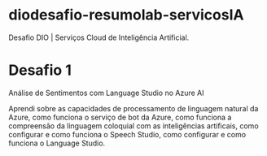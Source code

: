 # diodesafio-resumolab-servicosIA
Desafio DIO | Serviços Cloud de Inteligência Artificial.


# Desafio 1
Análise de Sentimentos com Language Studio no Azure AI

Aprendi sobre as capacidades de processamento de linguagem natural da Azure, como funciona o serviço de bot da Azure, como funciona a compreensão da linguagem coloquial com as inteligências artificais, como configurar e como funciona o Speech Studio, como configurar e como funciona o Language Studio.
